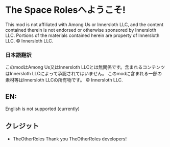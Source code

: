 # The Space Rolesへようこそ!
This mod is not affiliated with Among Us or Innersloth LLC, and the content contained therein is not endorsed or otherwise sponsored by Innersloth LLC. Portions of the materials contained herein are property of Innersloth LLC. © Innersloth LLC.
### 日本語翻訳
このmodはAmong Us又はInnersloth LLCとは無関係です。含まれるコンテンツはInnersloth LLCによって承認されてはいません。
このmodに含まれる一部の素材等はInnersloth LLCの所有物です。 © Innersloth LLC.
## EN:
English is not supported (currently)
## クレジット
- TheOtherRoles
Thank you TheOtherRoles developers!